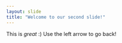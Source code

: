 ```yaml
---
layout: slide
title: "Welcome to our second slide!"
---
```

This is *great* :)
Use the left arrow to go back!
